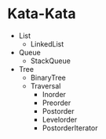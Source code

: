 # Kata-Kata

* List
  * LinkedList
* Queue
  * StackQueue
* Tree
  * BinaryTree
  * Traversal
    * Inorder
    * Preorder
    * Postorder
    * Levelorder
    * PostorderIterator
